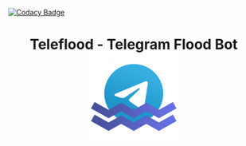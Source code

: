 
[![Codacy Badge](https://api.codacy.com/project/badge/Grade/ec7709014a7f41229ec127e165724273)](https://app.codacy.com/gh/D3rise/teleflood?utm_source=github.com&utm_medium=referral&utm_content=D3rise/teleflood&utm_campaign=Badge_Grade_Settings)

<h1 align="center">Teleflood - Telegram Flood Bot<br /><img src="assets/teleflood_logo.png" width="36%"></img></h1>

